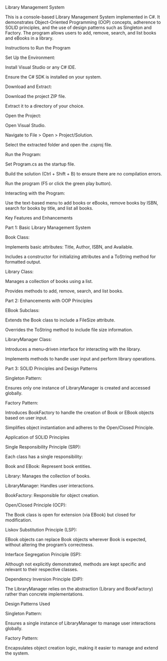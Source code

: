 Library Management System

This is a console-based Library Management System implemented in C#. It demonstrates Object-Oriented Programming (OOP) concepts, adherence to SOLID principles, and the use of design patterns such as Singleton and Factory. The program allows users to add, remove, search, and list books and eBooks in a library.

Instructions to Run the Program

Set Up the Environment:

Install Visual Studio or any C# IDE.

Ensure the C# SDK is installed on your system.

Download and Extract:

Download the project ZIP file.

Extract it to a directory of your choice.

Open the Project:

Open Visual Studio.

Navigate to File > Open > Project/Solution.

Select the extracted folder and open the .csproj file.

Run the Program:

Set Program.cs as the startup file.

Build the solution (Ctrl + Shift + B) to ensure there are no compilation errors.

Run the program (F5 or click the green play button).

Interacting with the Program:

Use the text-based menu to add books or eBooks, remove books by ISBN, search for books by title, and list all books.

Key Features and Enhancements

Part 1: Basic Library Management System

Book Class:

Implements basic attributes: Title, Author, ISBN, and Available.

Includes a constructor for initializing attributes and a ToString method for formatted output.

Library Class:

Manages a collection of books using a list.

Provides methods to add, remove, search, and list books.

Part 2: Enhancements with OOP Principles

EBook Subclass:

Extends the Book class to include a FileSize attribute.

Overrides the ToString method to include file size information.

LibraryManager Class:

Introduces a menu-driven interface for interacting with the library.

Implements methods to handle user input and perform library operations.

Part 3: SOLID Principles and Design Patterns

Singleton Pattern:

Ensures only one instance of LibraryManager is created and accessed globally.

Factory Pattern:

Introduces BookFactory to handle the creation of Book or EBook objects based on user input.

Simplifies object instantiation and adheres to the Open/Closed Principle.

Application of SOLID Principles

Single Responsibility Principle (SRP):

Each class has a single responsibility:

Book and EBook: Represent book entities.

Library: Manages the collection of books.

LibraryManager: Handles user interactions.

BookFactory: Responsible for object creation.

Open/Closed Principle (OCP):

The Book class is open for extension (via EBook) but closed for modification.

Liskov Substitution Principle (LSP):

EBook objects can replace Book objects wherever Book is expected, without altering the program’s correctness.

Interface Segregation Principle (ISP):

Although not explicitly demonstrated, methods are kept specific and relevant to their respective classes.

Dependency Inversion Principle (DIP):

The LibraryManager relies on the abstraction (Library and BookFactory) rather than concrete implementations.

Design Patterns Used

Singleton Pattern:

Ensures a single instance of LibraryManager to manage user interactions globally.

Factory Pattern:

Encapsulates object creation logic, making it easier to manage and extend the system.

